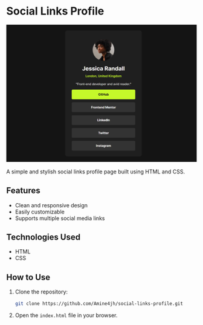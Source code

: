 # Social Links Profile

![alt text](images/image.png)

A simple and stylish social links profile page built using HTML and CSS.

## Features
- Clean and responsive design
- Easily customizable
- Supports multiple social media links

## Technologies Used
- HTML
- CSS

## How to Use
1. Clone the repository:
   ```sh
   git clone https://github.com/Amine4jh/social-links-profile.git
   ```
2. Open the `index.html` file in your browser.